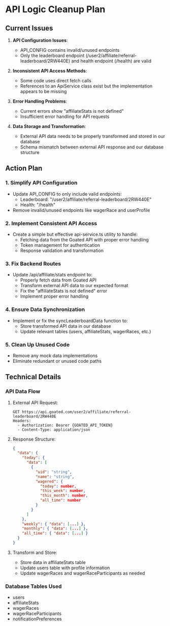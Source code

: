 # API Logic Cleanup Plan

## Current Issues

1. **API Configuration Issues**:
   - API_CONFIG contains invalid/unused endpoints
   - Only the leaderboard endpoint (/user2/affiliate/referral-leaderboard/2RW440E) and health endpoint (/health) are valid

2. **Inconsistent API Access Methods**:
   - Some code uses direct fetch calls
   - References to an ApiService class exist but the implementation appears to be missing

3. **Error Handling Problems**:
   - Current errors show "affiliateStats is not defined"
   - Insufficient error handling for API requests

4. **Data Storage and Transformation**:
   - External API data needs to be properly transformed and stored in our database
   - Schema mismatch between external API response and our database structure

## Action Plan

### 1. Simplify API Configuration

- Update API_CONFIG to only include valid endpoints:
  - Leaderboard: "/user2/affiliate/referral-leaderboard/2RW440E"
  - Health: "/health"
- Remove invalid/unused endpoints like wagerRace and userProfile

### 2. Implement Consistent API Access

- Create a simple but effective api-service.ts utility to handle:
  - Fetching data from the Goated API with proper error handling
  - Token management for authentication
  - Response validation and transformation

### 3. Fix Backend Routes

- Update /api/affiliate/stats endpoint to:
  - Properly fetch data from Goated API
  - Transform external API data to our expected format
  - Fix the "affiliateStats is not defined" error
  - Implement proper error handling

### 4. Ensure Data Synchronization

- Implement or fix the syncLeaderboardData function to:
  - Store transformed API data in our database
  - Update relevant tables (users, affiliateStats, wagerRaces, etc.)

### 5. Clean Up Unused Code

- Remove any mock data implementations
- Eliminate redundant or unused code paths

## Technical Details

### API Data Flow

1. External API Request:
   ```
   GET https://api.goated.com/user2/affiliate/referral-leaderboard/2RW440E
   Headers: 
     - Authorization: Bearer {GOATED_API_TOKEN}
     - Content-Type: application/json
   ```

2. Response Structure:
   ```json
   {
     "data": {
       "today": { 
         "data": [
           {
             "uid": "string",
             "name": "string",
             "wagered": {
               "today": number,
               "this_week": number,
               "this_month": number,
               "all_time": number
             }
           }
         ]
       },
       "weekly": { "data": [...] },
       "monthly": { "data": [...] },
       "all_time": { "data": [...] }
     }
   }
   ```

3. Transform and Store:
   - Store data in affiliateStats table
   - Update users table with profile information
   - Update wagerRaces and wagerRaceParticipants as needed

### Database Tables Used

- users
- affiliateStats
- wagerRaces
- wagerRaceParticipants
- notificationPreferences